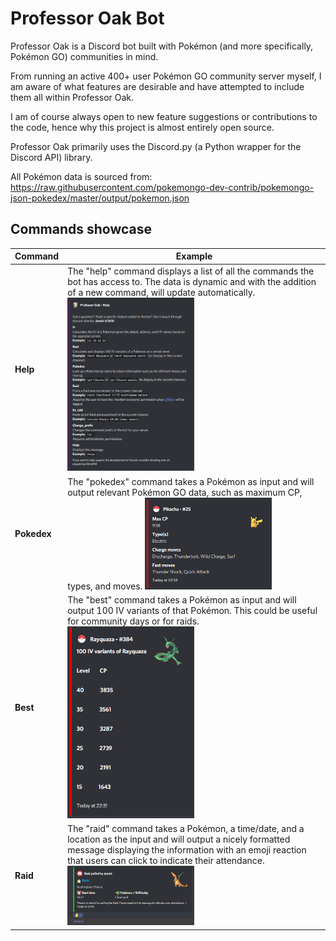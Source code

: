 # Professor Oak Bot

Professor Oak is a Discord bot built with Pokémon (and more specifically, Pokémon GO) communities in mind.

From running an active 400+ user Pokémon GO community server myself, I am aware of what features are desirable and have attempted to include them all within Professor Oak.

I am of course always open to new feature suggestions or contributions to the code, hence why this project is almost entirely open source.

Professor Oak primarily uses the Discord.py (a Python wrapper for the Discord API) library.

All Pokémon data is sourced from: https://raw.githubusercontent.com/pokemongo-dev-contrib/pokemongo-json-pokedex/master/output/pokemon.json

## Commands showcase

| Command | Example |
| ---     | ---     |
|**Help**| The "help" command displays a list of all the commands the bot has access to. The data is dynamic and with the addition of a new command, will                                         update automatically. <img src="etc/images/embed_help_message.PNG" width=50% height=50%/>|
|**Pokedex**| The "pokedex" command takes a Pokémon as input and will output relevant Pokémon GO data, such as maximum CP, types, and moves. <img src="etc/images/embed_pokedex.PNG" width=50% height=50%/>|
|**Best**| The "best" command takes a Pokémon as input and will output 100 IV variants of that Pokémon. This could be useful for community days or for raids. <img src="etc/images/embed_iv_variants.PNG" width=50% height=50%/>|
|**Raid**| The "raid" command takes a Pokémon, a time/date, and a location as the input and will output a nicely formatted message displaying the information with an emoji reaction that users can click to indicate their attendance. <img src="etc/images/embed_raid.PNG" width=50% height=50%/>|
